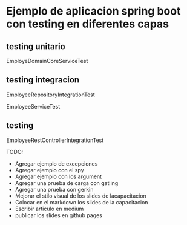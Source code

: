 # Ejemplo de aplicacion spring boot con testing en diferentes capas

## testing unitario

EmployeDomainCoreServiceTest

## testing integracion

EmployeeRepositoryIntegrationTest

EmployeeServiceTest

## testing 

EmployeeRestControllerIntegrationTest

TODO:
 - Agregar ejemplo de excepciones
 - Agregar ejemplo con el spy
 - Agregar ejemplo con los argument
 - Agregar una prueba de carga con gatling
 - Agregar una prueba con gerkin
 - Mejorar el stilo visual de los slides de lacapacitacion
 - Colocar en el markdown los slides de la capacitacion
 - Escribir articulo en medium
 - publicar los slides en github pages